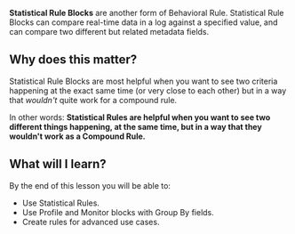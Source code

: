 
**Statistical Rule Blocks** are another form of Behavioral Rule. Statistical Rule Blocks can compare real-time data in a log against a specified value, and can compare two different but related metadata fields.

## Why does this matter?

Statistical Rule Blocks are most helpful when you want to see two criteria happening at the exact same time (or very close to each other) but in a way that _wouldn't_ quite work for a compound rule.

In other words: **Statistical Rules are helpful when you want to see two different things happening, at the same time, but in a way that they wouldn't work as a Compound Rule.**


## What will I learn?

By the end of this lesson you will be able to:

- Use Statistical Rules.
- Use Profile and Monitor blocks with Group By fields.
- Create rules for advanced use cases.

